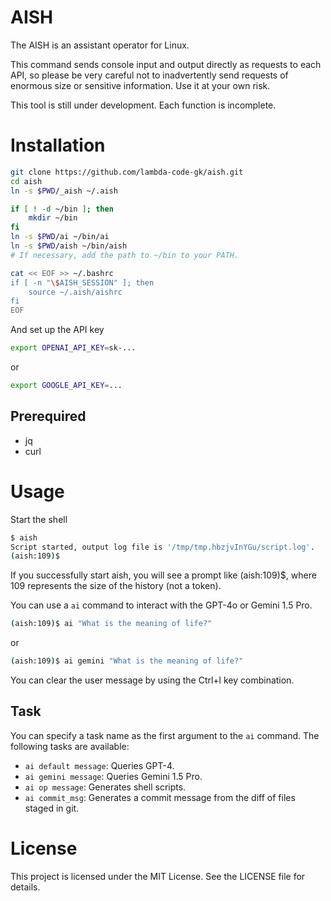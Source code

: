 # AISH

The AISH is an assistant operator for Linux.

This command sends console input and output directly as requests to each API, so please be very careful not to inadvertently send requests of enormous size or sensitive information. Use it at your own risk.

This tool is still under development. Each function is incomplete.

# Installation

```bash
git clone https://github.com/lambda-code-gk/aish.git
cd aish
ln -s $PWD/_aish ~/.aish

if [ ! -d ~/bin ]; then
    mkdir ~/bin
fi
ln -s $PWD/ai ~/bin/ai
ln -s $PWD/aish ~/bin/aish
# If necessary, add the path to ~/bin to your PATH.

cat << EOF >> ~/.bashrc
if [ -n "\$AISH_SESSION" ]; then
    source ~/.aish/aishrc
fi
EOF
```

And set up the API key
```bash
export OPENAI_API_KEY=sk-...
```
or
```bash
export GOOGLE_API_KEY=...
```

## Prerequired

- jq
- curl


# Usage

Start the shell
```bash
$ aish
Script started, output log file is '/tmp/tmp.hbzjvInYGu/script.log'.
(aish:109)$ 
```
If you successfully start aish, you will see a prompt like (aish:109)$, where 109 represents the size of the history (not a token).

You can use a `ai` command to interact with the GPT-4o or Gemini 1.5 Pro.
```bash
(aish:109)$ ai "What is the meaning of life?"
```
or
```bash
(aish:109)$ ai gemini "What is the meaning of life?"
```

You can clear the user message by using the Ctrl+l key combination.

## Task

You can specify a task name as the first argument to the `ai` command. The following tasks are available:

- `ai default message`: Queries GPT-4. 
- `ai gemini message`: Queries Gemini 1.5 Pro.
- `ai op message`:  Generates shell scripts.
- `ai commit_msg`: Generates a commit message from the diff of files staged in git. 


# License
This project is licensed under the MIT License. See the LICENSE file for details.

